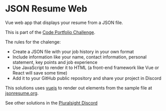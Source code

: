 # JSON Resume Web
Vue web app that displays your resume from a JSON file. 

This is part of the [Code Portfolio Challenge](https://www.allhandsontech.com/programming/code-portfolio-challenge/). 

The rules for the chalenge:

- Create a JSON file with your job history in your own format
- Include information like your name, contact information, personal statement, key points and job experience
- Use JavaScript to render it to HTML (a front-end framework like Vue or React will save some time)
- Add it to your GitHub public repository and share your project in Discord

This solutions uses [vuejs](https://github.com/vuejs) to render out elements from the sample file at [jsonresume.org](https://jsonresume.org/schema/).

See other solutions in the [Pluralsight Discord](https://discord.com/invite/pluralsight)
